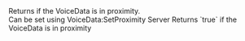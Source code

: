 <function name="GetProximity" parent="VoiceData" type="classfunc">
	<description>
		Returns if the VoiceData is in proximity.<br>
		Can be set using <page>VoiceData:SetProximity</page>
	</description>
	<realm>Server</realm>
	<rets>
		<ret name="plySlot" type="boolean">Returns `true` if the VoiceData is in proximity</ret>
	</rets>
</function>